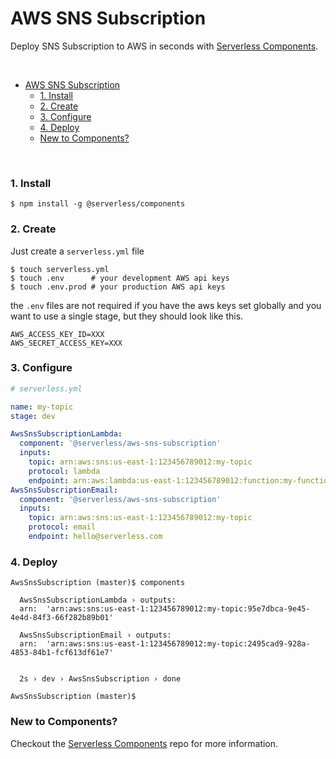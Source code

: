 # AWS SNS Subscription

Deploy SNS Subscription to AWS in seconds with [Serverless Components](https://github.com/serverless/components).

&nbsp;

- [AWS SNS Subscription](#aws-sns-subscription)
    - [1. Install](#1-install)
    - [2. Create](#2-create)
    - [3. Configure](#3-configure)
    - [4. Deploy](#4-deploy)
    - [New to Components?](#new-to-components)

&nbsp;


### 1. Install

```console
$ npm install -g @serverless/components
```

### 2. Create

Just create a `serverless.yml` file

```shell
$ touch serverless.yml
$ touch .env      # your development AWS api keys
$ touch .env.prod # your production AWS api keys
```

the `.env` files are not required if you have the aws keys set globally and you want to use a single stage, but they should look like this.

```
AWS_ACCESS_KEY_ID=XXX
AWS_SECRET_ACCESS_KEY=XXX
```

### 3. Configure

```yml
# serverless.yml

name: my-topic
stage: dev

AwsSnsSubscriptionLambda:
  component: '@serverless/aws-sns-subscription'
  inputs:
    topic: arn:aws:sns:us-east-1:123456789012:my-topic
    protocol: lambda
    endpoint: arn:aws:lambda:us-east-1:123456789012:function:my-function
AwsSnsSubscriptionEmail:
  component: '@serverless/aws-sns-subscription'
  inputs:
    topic: arn:aws:sns:us-east-1:123456789012:my-topic
    protocol: email
    endpoint: hello@serverless.com
```

### 4. Deploy

```console
AwsSnsSubscription (master)$ components

  AwsSnsSubscriptionLambda › outputs:
  arn:  'arn:aws:sns:us-east-1:123456789012:my-topic:95e7dbca-9e45-4e4d-84f3-66f282b89b01'

  AwsSnsSubscriptionEmail › outputs:
  arn:  'arn:aws:sns:us-east-1:123456789012:my-topic:2495cad9-928a-4853-84b1-fcf613df61e7'


  2s › dev › AwsSnsSubscription › done

AwsSnsSubscription (master)$

```

### New to Components?

Checkout the [Serverless Components](https://github.com/serverless/components) repo for more information.
